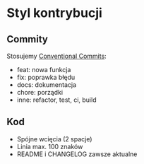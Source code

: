 # Styl kontrybucji

## Commity
Stosujemy [Conventional Commits](https://www.conventionalcommits.org/):
- feat: nowa funkcja
- fix: poprawka błędu
- docs: dokumentacja
- chore: porządki
- inne: refactor, test, ci, build

## Kod
- Spójne wcięcia (2 spacje)
- Linia max. 100 znaków
- README i CHANGELOG zawsze aktualne
